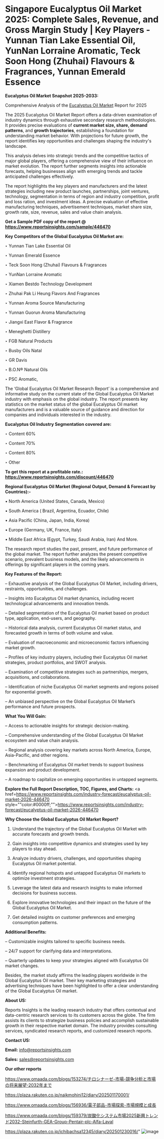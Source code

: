 # Singapore Eucalyptus Oil Market 2025: Complete Sales, Revenue, and Gross Margin Study | Key Players - Yunnan Tian Lake Essential Oil, YunNan Lorraine Aromatic, Teck Soon Hong (Zhuhai) Flavours & Fragrances, Yunnan Emerald Essence

<strong>Eucalyptus Oil Market Snapshot 2025-2033:</strong>

Comprehensive Analysis of the <a href=https://www.reportsinsights.com/sample/446470>Eucalyptus Oil Market</a> Report for 2025

The 2025 Eucalyptus Oil Market Report offers a data-driven examination of industry dynamics through exhaustive secondary research methodologies. It provides precise evaluations of <strong>current market size, share, demand patterns</strong>, and <strong>growth trajectories</strong>, establishing a foundation for understanding market behavior. With projections for future growth, the report identifies key opportunities and challenges shaping the industry's landscape.

This analysis delves into strategic trends and the competitive tactics of major global players, offering a comprehensive view of their influence on market evolution. The report further segments insights into actionable forecasts, helping businesses align with emerging trends and tackle anticipated challenges effectively.

The report highlights the key players and manufacturers and the latest strategies including new product launches, partnerships, joint ventures, technology, segmentation in terms of region and industry competition, profit and loss ration, and investment ideas. A precise evaluation of effective manufacturing techniques, advertisement techniques, market share size, growth rate, size, revenue, sales and value chain analysis.

<strong>Get a Sample PDF copy of the report @ <a href=https://www.reportsinsights.com/sample/446470 style=color:#0000ff;>https://www.reportsinsights.com/sample/446470</a></strong>

<strong>Key Competitors of the Global Eucalyptus Oil Market are:</strong>

‣ Yunnan Tian Lake Essential Oil

‣ Yunnan Emerald Essence

‣ Teck Soon Hong (Zhuhai) Flavours & Fragrances

‣ YunNan Lorraine Aromatic

‣ Xiamen Bestdo Technology Development

‣ Zhuhai Pak Li Heung Flavors And Fragrances

‣ Yunnan Aroma Source Manufacturing

‣ Yunnan Guorun Aroma Manufacturing

‣ Jiangxi East Flavor & Fragrance

‣ Meneghetti Distillery

‣ FGB Natural Products

‣ Busby Oils Natal

‣ GR Davis

‣ B.O.N® Natural Oils

‣ PSC Aromatic,

The ‘Global Eucalyptus Oil Market Research Report’ is a comprehensive and informative study on the current state of the Global Eucalyptus Oil Market industry with emphasis on the global industry. The report presents key statistics on the market status of the global Eucalyptus Oil market manufacturers and is a valuable source of guidance and direction for companies and individuals interested in the industry.

<strong>Eucalyptus Oil Industry Segmentation covered are:</strong>

‣ Content 60% 

‣ Content 70% 

‣ Content 80% 

‣ Other

<strong>To get this report at a profitable rate.: <a href=https://www.reportsinsights.com/discount/446470 style=color:#0000ff;>https://www.reportsinsights.com/discount/446470</a></strong>

<strong>Regional Eucalyptus Oil Market (Regional Output, Demand &amp; Forecast by Countries):-</strong>

• North America (United States, Canada, Mexico)

• South America ( Brazil, Argentina, Ecuador, Chile)

• Asia Pacific (China, Japan, India, Korea)

• Europe (Germany, UK, France, Italy)

• Middle East Africa (Egypt, Turkey, Saudi Arabia, Iran) And More.

The research report studies the past, present, and future performance of the global market. The report further analyzes the present competitive scenario, prevalent business models, and the likely advancements in offerings by significant players in the coming years.

<strong>Key Features of the Report:</strong>

– Exhaustive analysis of the Global Eucalyptus Oil Market, including drivers, restraints, opportunities, and challenges.

– Insights into Eucalyptus Oil market dynamics, including recent technological advancements and innovation trends.

– Detailed segmentation of the Eucalyptus Oil market based on product type, application, end-users, and geography.

– Historical data analysis, current Eucalyptus Oil market status, and forecasted growth in terms of both volume and value.

– Evaluation of macroeconomic and microeconomic factors influencing market growth.

– Profiles of key industry players, including their Eucalyptus Oil market strategies, product portfolios, and SWOT analysis.

– Examination of competitive strategies such as partnerships, mergers, acquisitions, and collaborations.

– Identification of niche Eucalyptus Oil market segments and regions poised for exponential growth.

– An unbiased perspective on the Global Eucalyptus Oil Market’s performance and future prospects.

<strong>What You Will Gain:</strong>

– Access to actionable insights for strategic decision-making.

– Comprehensive understanding of the Global Eucalyptus Oil Market ecosystem and value chain analysis.

– Regional analysis covering key markets across North America, Europe, Asia-Pacific, and other regions.

– Benchmarking of Eucalyptus Oil market trends to support business expansion and product development.

– A roadmap to capitalize on emerging opportunities in untapped segments.

<strong>Explore the Full Report Description, TOC, Figures, and Charts:</strong>
<a href=https://www.reportsinsights.com/industry-forecast/eucalyptus-oil-market-2026-446470 style=""color:#0000ff;"">https://www.reportsinsights.com/industry-forecast/eucalyptus-oil-market-2026-446470</a>

<strong>Why Choose the Global Eucalyptus Oil Market Report?</strong>

1. Understand the trajectory of the Global Eucalyptus Oil Market with accurate forecasts and growth trends.

2. Gain insights into competitive dynamics and strategies used by key players to stay ahead.

3. Analyze industry drivers, challenges, and opportunities shaping Eucalyptus Oil market potential.

4. Identify regional hotspots and untapped Eucalyptus Oil markets to optimize investment strategies.

5. Leverage the latest data and research insights to make informed decisions for business success.

6. Explore innovative technologies and their impact on the future of the Global Eucalyptus Oil Market.

7. Get detailed insights on customer preferences and emerging consumption patterns.

<strong>Additional Benefits:</strong>

– Customizable insights tailored to specific business needs.

– 24/7 support for clarifying data and interpretations.

– Quarterly updates to keep your strategies aligned with Eucalyptus Oil market changes.

Besides, the market study affirms the leading players worldwide in the Global Eucalyptus Oil market. Their key marketing strategies and advertising techniques have been highlighted to offer a clear understanding of the Global Eucalyptus Oil market.

<strong><strong>About US</strong>:</strong>

Reports Insights is the leading research industry that offers contextual and data-centric research services to its customers across the globe. The firm assists its clients to strategize business policies and accomplish sustainable growth in their respective market domain. The industry provides consulting services, syndicated research reports, and customized research reports.

<strong>Contact US:</strong>

<p class=><b>Email:</b> <a href=mailto:info@reportsinsights.com>info@reportsinsights.com</a></p>
<p class=><b>Sales:</b> <a href=mailto:sales@reportsinsights.com>sales@reportsinsights.com</a></p>

<strong>Our other reports</strong>

<a href=https://www.omaada.com/blogs/153274/チロシナーゼ-市場-競争分析と市場の将来展望-2032年まで>https://www.omaada.com/blogs/153274/チロシナーゼ-市場-競争分析と市場の将来展望-2032年まで</a>

<a href=https://plaza.rakuten.co.jp/naikmohini12/diary/202501170001/>https://plaza.rakuten.co.jp/naikmohini12/diary/202501170001/</a>

<a href=https://www.omaada.com/blogs/156936/電子部品-市場探索-市場規模と成長>https://www.omaada.com/blogs/156936/電子部品-市場探索-市場規模と成長</a>

<a href=https://www.omaada.com/blogs/159379/炭酸化システム市場2025新興トレンド2032-Steinfurth-GEA-Group-Pentair-plc-Alfa-Laval>https://www.omaada.com/blogs/159379/炭酸化システム市場2025新興トレンド2032-Steinfurth-GEA-Group-Pentair-plc-Alfa-Laval</a>

<a href=https://plaza.rakuten.co.jp/ichibachsa12345/diary/202501230016/>https://plaza.rakuten.co.jp/ichibachsa12345/diary/202501230016/</a>"
![image](https://github.com/user-attachments/assets/4f2b712f-f0db-4892-8f6a-8fd99b506500)
